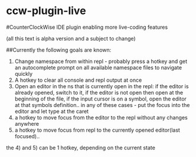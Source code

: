 # ccw-plugin-live
#CounterClockWise IDE plugin enabling more live-coding features

(all this text is alpha version and a subject to change)

##Currently the following goals are known:

1. Change namespace from within repl - probably press a hotkey and get an autocomplete prompt on all available namespace files to navigate quickly
2. A hotkey to clear all console and repl output at once
3. Open an editor in the ns that is currently open in the repl: if the editor is already opened, switch to it, if the editor is not open then open at the beginning of the file, if the input cursor is on a symbol, open the editor at that symbols definition.. in any of these cases - put the focus into the editor and let type at the caret
4. a hotkey to move focus from the editor to the repl without any changes anywhere
5. a hotkey to move focus from repl to the currently opened editor(last focused)..

the 4) and 5) can be 1 hotkey, depending on the current state